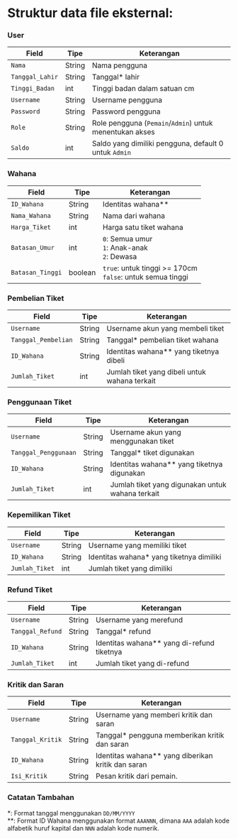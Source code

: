 # Struktur data file eksternal:

### User
| Field | Tipe | Keterangan |
|-------|------|------------|
|`Nama`| String | Nama pengguna |
|`Tanggal_Lahir`| String | Tanggal* lahir |
|`Tinggi_Badan` | int | Tinggi badan dalam satuan cm |
|`Username`| String | Username pengguna |
|`Password`| String | Password pengguna |
|`Role`| String | Role pengguna (`Pemain`/`Admin`) untuk menentukan akses |
|`Saldo`| int | Saldo yang dimiliki pengguna, default 0 untuk `Admin` |

### Wahana
| Field | Tipe | Keterangan |
|-------|------|------------|
|`ID_Wahana`| String | Identitas wahana** |
|`Nama_Wahana`| String | Nama dari wahana |
|`Harga_Tiket`| int | Harga satu tiket wahana |
|`Batasan_Umur`| int | `0`: Semua umur <br> `1`: Anak-anak <br> `2`: Dewasa |
|`Batasan_Tinggi`| boolean | `true`: untuk tinggi >= 170cm <br> `false`: untuk semua tinggi |

### Pembelian Tiket
| Field | Tipe | Keterangan |
|-------|------|------------|
|`Username`| String | Username akun yang membeli tiket |
|`Tanggal_Pembelian`| String | Tanggal* pembelian tiket wahana |
|`ID_Wahana`| String | Identitas wahana** yang tiketnya dibeli |
|`Jumlah_Tiket`| int | Jumlah tiket yang dibeli untuk wahana terkait |

### Penggunaan Tiket
| Field | Tipe | Keterangan |
|-------|------|------------|
|`Username`| String | Username akun yang menggunakan tiket |
|`Tanggal_Penggunaan`| String | Tanggal* tiket digunakan |
|`ID_Wahana`| String | Identitas wahana** yang tiketnya digunakan |
|`Jumlah_Tiket`| int | Jumlah tiket yang digunakan untuk wahana terkait |

### Kepemilikan Tiket
| Field | Tipe | Keterangan |
|-------|------|------------|
|`Username`| String | Username yang memiliki tiket |
|`ID_Wahana`| String | Identitas wahana* yang tiketnya dimiliki |
|`Jumlah_Tiket`| int | Jumlah tiket yang dimiliki |

### Refund Tiket
| Field | Tipe | Keterangan |
|-------|------|------------|
|`Username`| String | Username yang merefund |
|`Tanggal_Refund`| String | Tanggal* refund |
|`ID_Wahana`| String | Identitas wahana** yang di-refund tiketnya |
|`Jumlah_Tiket`| int | Jumlah tiket yang di-refund |

### Kritik dan Saran
| Field | Tipe | Keterangan |
|-------|------|------------|
|`Username`| String | Username yang memberi kritik dan saran |
|`Tanggal_Kritik`| String | Tanggal* pengguna memberikan kritik dan saran |
|`ID_Wahana`| String | Identitas wahana** yang diberikan kritik dan saran |
|`Isi_Kritik`| String | Pesan kritik dari pemain. |


### Catatan Tambahan
*: Format tanggal menggunakan `DD/MM/YYYY`  
**: Format ID Wahana menggunakan format `AAANNN`, dimana `AAA` adalah kode alfabetik huruf kapital dan `NNN` adalah kode numerik.

